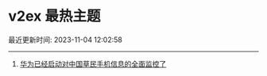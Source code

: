 # v2ex 最热主题

最近更新时间: 2023-11-04 12:02:58

--- 
1. [华为已经启动对中国草民手机信息的全面监控了](https://www.v2ex.com/t/988525) 
